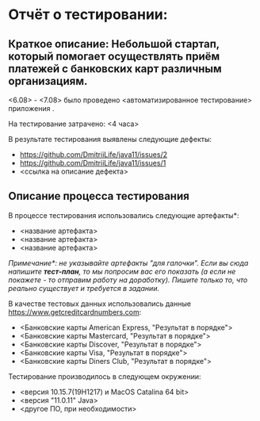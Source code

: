 # Отчёт о тестировании: <Credit Card Number Validator>

## Краткое описание: Небольшой стартап, который помогает осуществлять приём платежей с банковских карт различным организациям.

<6.08> - <7.08> было проведено <автоматизированное тестирование> приложения <IntelliJ IDEA CE>.

На тестирование затрачено: <4 часа>

В результате тестирования выявлены следующие дефекты:

* <https://github.com/DmitriiLife/java11/issues/2>
* <https://github.com/DmitriiLife/java11/issues/1>
* <ссылка на описание дефекта>

## Описание процесса тестирования

В процессе тестирования использовались следующие артефакты*:

* <название артефакта>
* <название артефакта>
* <название артефакта>

*Примечание\*: не указывайте артефакты "для галочки". Если вы сюда напишите **тест-план**, то мы попросим вас его
показать (а если не покажете - то отправим работу на доработку). Пишите только то, что реально существует и требуется в
задании.*

В качестве тестовых данных использовались данные <https://www.getcreditcardnumbers.com>: 

* <Банковские карты American Express, "Результат в порядке"> 
* <Банковские карты Mastercard, "Результат в порядке">
* <Банковские карты Discover, "Результат в порядке">
* <Банковские карты Visa, "Результат в порядке">
* <Банковские карты Diners Club, "Результат в порядке">

Тестирование производилось в следующем окружении:

* <версия 10.15.7(19H1217) и MacOS Catalina 64 bit>
* <версия "11.0.11" Java>
* <другое ПО, при необходимости>